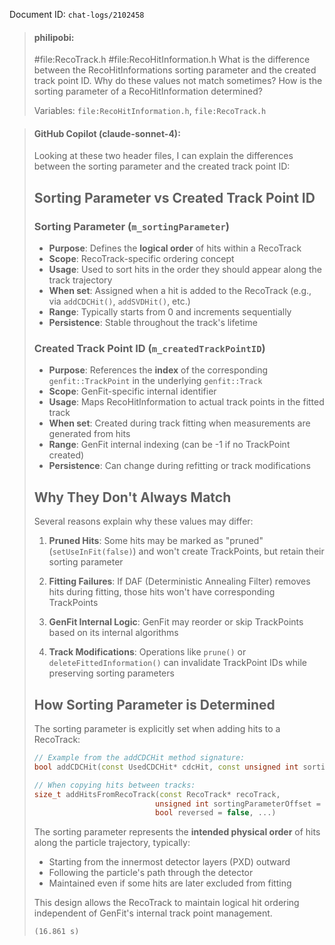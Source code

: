Document ID: `chat-logs/2102458`

<blockquote>

#### philipobi:
#file:RecoTrack.h  #file:RecoHitInformation.h What is the difference between the RecoHitInformations sorting parameter and the created track point ID. Why do these values not match sometimes? How is the sorting parameter of a RecoHitInformation determined?

Variables: `file:RecoHitInformation.h`, `file:RecoTrack.h`

</blockquote>

<blockquote>

#### GitHub Copilot (claude-sonnet-4):

Looking at these two header files, I can explain the differences between the sorting parameter and the created track point ID:

## Sorting Parameter vs Created Track Point ID

### **Sorting Parameter** (`m_sortingParameter`)
- **Purpose**: Defines the **logical order** of hits within a RecoTrack
- **Scope**: RecoTrack-specific ordering concept
- **Usage**: Used to sort hits in the order they should appear along the track trajectory
- **When set**: Assigned when a hit is added to the RecoTrack (e.g., via `addCDCHit()`, `addSVDHit()`, etc.)
- **Range**: Typically starts from 0 and increments sequentially
- **Persistence**: Stable throughout the track's lifetime

### **Created Track Point ID** (`m_createdTrackPointID`)
- **Purpose**: References the **index** of the corresponding `genfit::TrackPoint` in the underlying `genfit::Track`
- **Scope**: GenFit-specific internal identifier
- **Usage**: Maps RecoHitInformation to actual track points in the fitted track
- **When set**: Created during track fitting when measurements are generated from hits
- **Range**: GenFit internal indexing (can be -1 if no TrackPoint created)
- **Persistence**: Can change during refitting or track modifications

## Why They Don't Always Match

Several reasons explain why these values may differ:

1. **Pruned Hits**: Some hits may be marked as "pruned" (`setUseInFit(false)`) and won't create TrackPoints, but retain their sorting parameter

2. **Fitting Failures**: If DAF (Deterministic Annealing Filter) removes hits during fitting, those hits won't have corresponding TrackPoints

3. **GenFit Internal Logic**: GenFit may reorder or skip TrackPoints based on its internal algorithms

4. **Track Modifications**: Operations like `prune()` or `deleteFittedInformation()` can invalidate TrackPoint IDs while preserving sorting parameters

## How Sorting Parameter is Determined

The sorting parameter is explicitly set when adding hits to a RecoTrack:

````cpp
// Example from the addCDCHit method signature:
bool addCDCHit(const UsedCDCHit* cdcHit, const unsigned int sortingParameter, ...)

// When copying hits between tracks:
size_t addHitsFromRecoTrack(const RecoTrack* recoTrack, 
                           unsigned int sortingParameterOffset = 0,
                           bool reversed = false, ...)
````

The sorting parameter represents the **intended physical order** of hits along the particle trajectory, typically:
- Starting from the innermost detector layers (PXD) outward
- Following the particle's path through the detector
- Maintained even if some hits are later excluded from fitting

This design allows the RecoTrack to maintain logical hit ordering independent of GenFit's internal track point management.

`(16.861 s)`

</blockquote>

